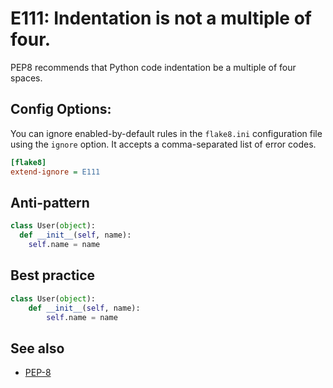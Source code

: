 # E111: Indentation is not a multiple of four.

PEP8 recommends that Python code indentation be a multiple of four spaces.

## Config Options:

You can ignore enabled-by-default rules in the `flake8.ini` configuration file using the `ignore`
option. It accepts a comma-separated list of error codes.

```ini
[flake8]
extend-ignore = E111
```

## Anti-pattern

```python
class User(object):
  def __init__(self, name):
    self.name = name
```

## Best practice

```python
class User(object):
    def __init__(self, name):
        self.name = name

```

## See also

* [PEP-8](https://www.python.org/dev/peps/pep-0008/#indentation)

